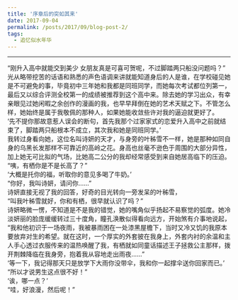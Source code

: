 ```yaml
---
title: '序章后的突如其来'
date: 2017-09-04
permalink: /posts/2017/09/blog-post-2/
tags:
  - 追忆似水年华
---
```


------

“刚升入高中就能交到美少 女朋友真是可喜可贺呢，不过脚踏两只船没问题吗？”  
光从略带挖苦的话语和熟悉的声色语调来讲就能知道身后的人是谁，在学校碰见她是不可避免的事，毕竟初中三年她和我都是同班同学，而她每次考试都位列第一，最后又以综合评测全校第一的成绩被推荐到这个高中来。除去她的学习出众，有幸亲眼见过她闲暇之余创作的漫画的我，也早早拜倒在她的艺术天赋之下。不管怎么样，她始终是属于我敬佩的那种人，如果她能收敛些许对我的逼迫就更好了。  
‘先不提你那故意惹人误会的断句，首先我那个过家家式的恋爱升入高中之前就结束了，脚踏两只船根本不成立，其次我和她是同班同学。’  
我转过身看向她，这位名叫诗妍的天才，与身旁的叶秭雪不一样，她是那种如同自身的乌黑长发那样不可靠近的高岭之花。身高也丝毫不逊色于周围的大部分异性，加上她无可比拟的气场，比她高二公分的我却经常感受到来自她居高临下的压迫。  
“咦，有栖你是不是长高了？”  
‘大概是托你的福，听取你的意见多喝了牛奶。’  
“你好，我叫诗妍，请问你……”  
诗妍直接无视了我的回答，好奇的目光转向一旁发呆的叶秭雪，  
“叫我叶秭雪就好，你和有栖，很早就认识了吗？”  
诗妍略微一愣，不知道是不是我的错觉，她的嘴角似乎扬起不易察觉的弧度。她冷淡妍丽的脸庞缓缓转过三十度角，瞳孔涣散似得看向远方，开始煞有介事地说起，  
“我和他初识于一场夜雨，我被暴雨困在一处漆黑屋檐下，当时又冷又饥的我原本要放弃对生的希望。就在这时，一个厚实的外套披在我身上，外套内衬的余温和主人手心透过衣服传来的温热唤醒了我，有栖就如同童话描述王子拯救公主那样，拨开荆棘降临在我身旁，抱着我从容地走出雨夜……”  
‘等一下，我记得那天只是放学下大雨你没带伞，我和你一起撑伞送你回家而已。’  
“所以才说男生这点很不好！”  
‘诶，哪一点？’  
“哇，好浪漫，然后呢！”  
